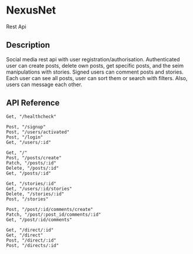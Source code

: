 # NexusNet

Rest Api

## Description
Social media rest api with user registration/authorisation.
Authenticated user can create posts, delete own posts, get specific posts, and the seim manipulations with stories.
Signed users can comment posts and stories.
Each user can see all posts, user can sort them or search with filters.
Also, users can message each other.


## API Reference

```http
Get, "/healthcheck"

Post, "/signup"
Post, "/users/activated"
Post, "/login"
Get, "/users/:id"

Get, "/"
Post, "/posts/create"
Patch, "/posts/:id"
Delete, "/posts/:id"
Get, "/posts/:id"

Get, "/stories/:id"
Get, "/users/:id/stories"
Delete, "/stories/:id"
Post, "/stories"

Post, "/post/:id/comments/create"
Patch, "/post/:post_id/comments/:id"
Get, "/post/:id/comments"

Get, "/direct/:id"
Get, "/direct"
Post, "/direct/:id"
Post, "/directs/:id"
```


